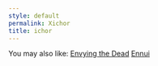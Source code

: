 ```yaml
---
style: default
permalink: Xichor
title: ichor
---
```

You may also like:
[Envying the Dead](http://scp-wiki.net/envying-the-dead)
[Ennui](http://scp-wiki.net/ennui)